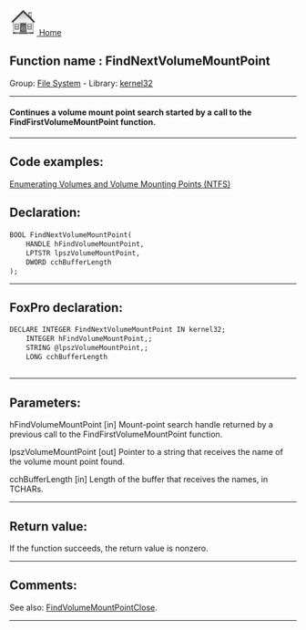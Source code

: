 [<img src="../../images/home.png"> Home ](https://github.com/VFPX/Win32API)  

## Function name : FindNextVolumeMountPoint
Group: [File System](../../functions_group.md#File_System)  -  Library: [kernel32](../../Libraries.md#kernel32)  
***  


#### Continues a volume mount point search started by a call to the FindFirstVolumeMountPoint function. 
***  


## Code examples:
[Enumerating Volumes and Volume Mounting Points (NTFS)](../../samples/sample_087.md)  

## Declaration:
```foxpro  
BOOL FindNextVolumeMountPoint(
	HANDLE hFindVolumeMountPoint,
	LPTSTR lpszVolumeMountPoint,
	DWORD cchBufferLength
);  
```  
***  


## FoxPro declaration:
```foxpro  
DECLARE INTEGER FindNextVolumeMountPoint IN kernel32;
	INTEGER hFindVolumeMountPoint,;
	STRING @lpszVolumeMountPoint,;
	LONG cchBufferLength
  
```  
***  


## Parameters:
hFindVolumeMountPoint 
[in] Mount-point search handle returned by a previous call to the FindFirstVolumeMountPoint function. 

lpszVolumeMountPoint 
[out] Pointer to a string that receives the name of the volume mount point found. 

cchBufferLength 
[in] Length of the buffer that receives the names, in TCHARs.  
***  


## Return value:
If the function succeeds, the return value is nonzero.  
***  


## Comments:
See also: [FindVolumeMountPointClose](../kernel32/FindVolumeMountPointClose.md).  
  
***  

